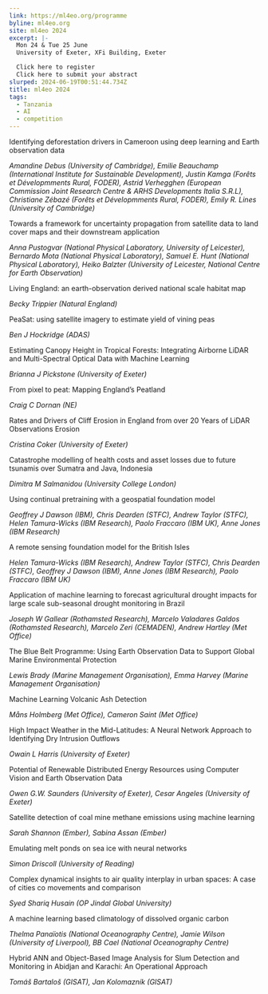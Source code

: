 ```yaml
---
link: https://ml4eo.org/programme
byline: ml4eo.org
site: ml4eo 2024
excerpt: |-
  Mon 24 & Tue 25 June
  University of Exeter, XFi Building, Exeter

  Click here to register
  Click here to submit your abstract
slurped: 2024-06-19T00:51:44.734Z
title: ml4eo 2024
tags:
  - Tanzania
  - AI
  - competition
---
```


Identifying deforestation drivers in Cameroon using deep learning and Earth observation data

_Amandine Debus (University of Cambridge), Emilie Beauchamp (International Institute for Sustainable Development), Justin Kamga (Forêts et Dévelopmments Rural, FODER), Astrid Verhegghen (European Commission Joint Research Centre & ARHS Developments Italia S.R.L), Christiane Zébazé (Forêts et Dévelopmments Rural, FODER), Emily R. Lines (University of Cambridge)_

Towards a framework for uncertainty propagation from satellite data to land cover maps and their downstream application

_Anna Pustogvar (National Physical Laboratory, University of Leicester), Bernardo Mota (National Physical Laboratory), Samuel E. Hunt (National Physical Laboratory), Heiko Balzter (University of Leicester, National Centre for Earth Observation)_

Living England: an earth-observation derived national scale habitat map

_Becky Trippier (Natural England)_

PeaSat: using satellite imagery to estimate yield of vining peas

_Ben J Hockridge (ADAS)_

Estimating Canopy Height in Tropical Forests: Integrating Airborne LiDAR and Multi-Spectral Optical Data with Machine Learning

_Brianna J Pickstone (University of Exeter)_

From pixel to peat: Mapping England’s Peatland  

_Craig C Dornan (NE)_

Rates and Drivers of Cliff Erosion in England from over 20 Years of LiDAR Observations Erosion

_Cristina Coker (University of Exeter)_

Catastrophe modelling of health costs and asset losses due to future tsunamis over Sumatra and Java, Indonesia

_Dimitra M Salmanidou (University College London)_

Using continual pretraining with a geospatial foundation model

_Geoffrey J Dawson (IBM), Chris Dearden (STFC), Andrew Taylor (STFC), Helen Tamura-Wicks (IBM Research), Paolo Fraccaro (IBM UK), Anne Jones (IBM Research)_

A remote sensing foundation model for the British Isles

_Helen Tamura-Wicks (IBM Research), Andrew Taylor (STFC), Chris Dearden (STFC), Geoffrey J Dawson (IBM), Anne Jones (IBM Research), Paolo Fraccaro (IBM UK)_

Application of machine learning to forecast agricultural drought impacts for large scale sub-seasonal drought monitoring in Brazil

_Joseph W Gallear (Rothamsted Research), Marcelo Valadares Galdos (Rothamsted Research), Marcelo Zeri (CEMADEN), Andrew Hartley (Met Office)_

The Blue Belt Programme: Using Earth Observation Data to Support Global Marine Environmental Protection

_Lewis Brady (Marine Management Organisation), Emma Harvey (Marine Management Organisation)_

Machine Learning Volcanic Ash Detection

_Måns Holmberg (Met Office), Cameron Saint (Met Office)_

High Impact Weather in the Mid-Latitudes: A Neural Network Approach to Identifying Dry Intrusion Outflows  

_Owain L Harris (University of Exeter)_

Potential of Renewable Distributed Energy Resources using Computer Vision and Earth Observation Data

_Owen G.W. Saunders (University of Exeter), Cesar Angeles (University of Exeter)_

Satellite detection of coal mine methane emissions using machine learning  

_Sarah Shannon (Ember), Sabina Assan (Ember)_

Emulating melt ponds on sea ice with neural networks

_Simon Driscoll (University of Reading)_

Complex dynamical insights to air quality interplay in urban spaces: A case of cities co movements and comparison

_Syed Shariq Husain (OP Jindal Global University)_

A machine learning based climatology of dissolved organic carbon

_Thelma Panaïotis (National Oceanography Centre), Jamie Wilson (University of Liverpool), BB Cael (National Oceanography Centre)_

Hybrid ANN and Object-Based Image Analysis for Slum Detection and Monitoring in Abidjan and Karachi: An Operational Approach

_Tomáš Bartaloš (GISAT), Jan Kolomazník (GISAT)_